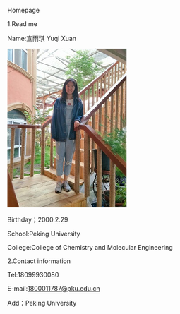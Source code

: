 
Homepage

1.Read me

Name:宣雨琪 Yuqi Xuan

![image](https://github.com/wulixuanxuan/homepage/blob/master/xuanyuqi.jpg)

Birthday；2000.2.29         

School:Peking University 

College:College of Chemistry and Molecular Engineering 


2.Contact information

Tel:18099930080

E-mail:1800011787@pku.edu.cn

Add：Peking University 
